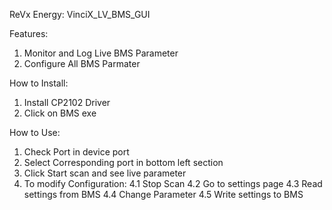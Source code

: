 ReVx Energy: VinciX_LV_BMS_GUI

Features:

1. Monitor and Log Live BMS Parameter
2. Configure All BMS Parmater

How to Install:

1. Install CP2102 Driver
2. Click on BMS exe

How to Use:

1. Check Port in device port
2. Select Corresponding port in bottom left section
3. Click Start scan and see live parameter
4. To modify Configuration:
   4.1 Stop Scan
   4.2 Go to settings page
   4.3 Read settings from BMS
   4.4 Change Parameter
   4.5 Write settings to BMS
